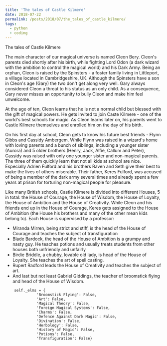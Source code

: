 ```yaml
---
title: 'The tales of Castle Kilmere'
date: 2018-07-22
permalink: /posts/2018/07/the_tales_of_castle_kilmere/
tags:
  - python
  - coding
---
```


The tales of Castle Kilmere

The main character of our magical universe is named Cleon Bery. Cleon's parents died shortly after his birth, while fighting Lord Odon (a dark wizard with the ambition to control the magical world) and his Dark Army. Being an orphan, Cleon is raised by the Spinsters - a foster family living in Littleport, a village located in Cambridgeshire, UK. Although the Spinsters have a son in Cleon's age (Gary) the two don't get along very well. Gary always considered Cleon a threat to his status as an only child. As a consequence, Gary never misses an opportunity to bully Cleon and make him feel unwelcome.

At the age of ten, Cleon learns that he is not a normal child but blessed with the gift of magical powers. He gets invited to join Caste Kilmere - one of the world's best schools for magic. As Cleon learns later on, his parents went to Castle Kilmere themselves and enrolled him on the day of his birth.

On his first day at school, Cleon gets to know his future best friends - Flynn Gibbs and Cassidy Ambergem. While Flynn was raised in a wizard's home with loving parents and a bunch of siblings, including a younger sister (Aurora) and 5 older brothers (Henry, Jack, Alfie, Callum and Peter), Cassidy was raised with only one younger sister and non-magical parents. The three of them quickly learn that not all kids at school are nice. Especially Adrien Fulford and his brothers Raven and Seth give their best to make the lives of others miserable. Their father, Keres Fulford, was accused of being a member of the dark army several times and already spent a few years at prison for torturing non-magical people for pleasure.

Like many British schools, Castle Kilmere is divided into different Houses, 5 in total: the House of Courage, the House of Wisdom, the House of Loyalty, the House of Ambition and the House of Creativity. While Cleon and his friends end up in the House of Courage, Keres gets assigned to the House of Ambition (the House his brothers and many of the other mean kids belong to). Each House is supervised by a professor:
- Miranda Mirren, being strict and stiff, is the head of the House of Courage and teaches the subject of transfiguration
- Blade Bardock, the head of the House of Ambition is a grumpy and nasty guy. He teaches potions and usually treats students from other houses both unfriendly and unfairly 
- Birdie Briddle, a chubby, lovable old lady, is head of the House of Loyalty. She teaches the art of spell casting.
- Rupert Radford leads the House of Creativity and teaches the subject of art.
- And last but not least Gabriel Giddings, the teacher of broomstick flying and head of the House of Wisdom.

<!-- ## Andere Information -->
<!-- School headmaster: Redmond Dalodore -->
<!-- Subjects: charms, potions, broomstick flying, magical theory, foreign magical systems, history of magic, herbology, art -->
<!-- Ghosts: The mocking knight, the old lady, the gray groom -->
<!-- Tollpatschiger Schueler: Quintus Dukes -->
<!-- Ordinary Wizarding Levels (OWL's): Elementary levels of magic (ELM's) -->
 
        self._elms = {
                  'Broomstick Flying': False,
                  'Art': False,
                  'Magical Theory': False,
                  'Foreign Magical Systems': False,
                  'Charms': False,
                  'Defence Against Dark Magic': False,
                  'Divination': False,
                  'Herbology': False,
                  'History of Magic': False,
                  'Potions': False,
                  'Transfiguration': False}

